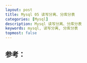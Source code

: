 ```yaml
---
layout: post
title: Mysql 05 读写分离、分库分表
categories: [Mysql]
description: Mysql 读写分离、分库分表
keywords: mysql, 读写分离, 分库分表
topmost: false
---
```











## 参考：
